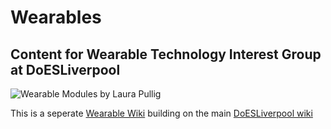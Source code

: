 # Wearables

## Content for Wearable Technology Interest Group at DoESLiverpool

![Wearable Modules by Laura Pullig](img/WearableTech.png)


This is a seperate [Wearable Wiki](https://github.com/DoESLiverpool/wearables/wiki) building on the main [DoESLiverpool wiki](https://github.com/DoESLiverpool/somebody-should/wiki)
